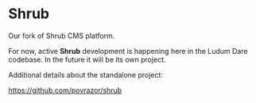 # Shrub
Our fork of Shrub CMS platform.

For now, active **Shrub** development is happening here in the Ludum Dare codebase. In the future it will be its own project.

Additional details about the standalone project:

https://github.com/povrazor/shrub
